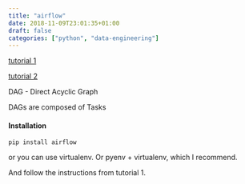 ```yaml
---
title: "airflow"
date: 2018-11-09T23:01:35+01:00
draft: false
categories: ["python", "data-engineering"]
---
```



[tutorial 1](http://michal.karzynski.pl/blog/2017/03/19/developing-workflows-with-apache-airflow/)

[tutorial 2](https://airflow.apache.org/tutorial.html)

DAG - Direct Acyclic Graph

DAGs are composed of Tasks

#### Installation

```
pip install airflow
```

or you can use virtualenv. Or pyenv + virtualenv, which I recommend.

And follow the instructions from tutorial 1.
